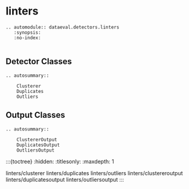 # linters

```{eval-rst}
.. automodule:: dataeval.detectors.linters
   :synopsis:
   :no-index:
```

```{currentmodule} dataeval.detectors.linters
```

## Detector Classes

```{eval-rst}
.. autosummary::

    Clusterer
    Duplicates
    Outliers
```

## Output Classes

```{eval-rst}
.. autosummary::

    ClustererOutput
    DuplicatesOutput
    OutliersOutput
```

:::{toctree}
:hidden:
:titlesonly:
:maxdepth: 1

linters/clusterer
linters/duplicates
linters/outliers
linters/clustereroutput
linters/duplicatesoutput
linters/outliersoutput
:::

